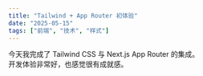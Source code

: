 ```yaml
---
title: "Tailwind + App Router 初体验"
date: "2025-05-15"
tags: ["前端", "技术", "样式"]
---
```


今天我完成了 Tailwind CSS 与 Next.js App Router 的集成。  
开发体验非常好，也感觉很有成就感。
